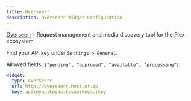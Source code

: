 ```yaml
---
title: Overseerr
description: Overseerr Widget Configuration
---
```


[Overseerr](https://github.com/sct/overseerr) - Request management and media discovery tool for the Plex ecosystem.

Find your API key under `Settings > General`.

Allowed fields: `["pending", "approved", "available", "processing"]`.

```yaml
widget:
  type: overseerr
  url: http://overseerr.host.or.ip
  key: apikeyapikeyapikeyapikeyapikey
```
